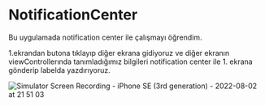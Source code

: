 # NotificationCenter

Bu uygulamada notification center ile çalışmayı öğrendim.

1.ekrandan butona tıklayıp diğer ekrana gidiyoruz ve diğer ekranın viewControllerında tanımladığımız bilgileri notification center ile 1. ekrana gönderip labelda yazdırıyoruz. 

![Simulator Screen Recording - iPhone SE (3rd generation) - 2022-08-02 at 21 51 03](https://user-images.githubusercontent.com/54503469/182451272-de5df7f4-b1eb-42a4-8658-2a868b4b21dd.gif)
